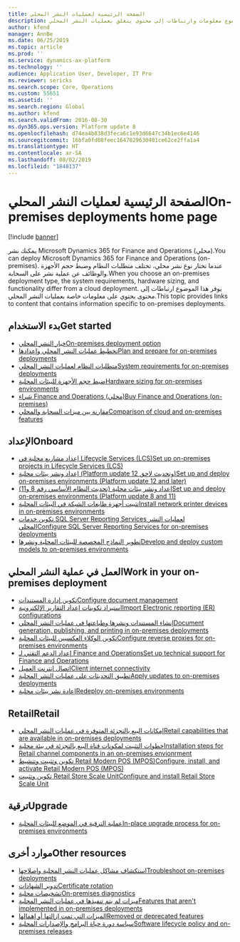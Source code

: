 ```yaml
---
title: الصفحة الرئيسية لعمليات النشر المحلي
description: يوفر هذا الموضوع معلومات وارتباطات إلى محتوى يتعلق بعمليات النشر المحلي.
author: kfend
manager: AnnBe
ms.date: 06/25/2019
ms.topic: article
ms.prod: ''
ms.service: dynamics-ax-platform
ms.technology: ''
audience: Application User, Developer, IT Pro
ms.reviewer: sericks
ms.search.scope: Core, Operations
ms.custom: 55651
ms.assetid: ''
ms.search.region: Global
ms.author: kfend
ms.search.validFrom: 2016-08-30
ms.dyn365.ops.version: Platform update 8
ms.openlocfilehash: d74ea4b838d3feca6c1e93d6647c34b1ec6e4146
ms.sourcegitcommit: 16bfa0fd08feec1647829630401ce62ce2ffa1a4
ms.translationtype: HT
ms.contentlocale: ar-SA
ms.lasthandoff: 08/02/2019
ms.locfileid: "1848137"
---
```

# <a name="on-premises-deployments-home-page"></a><span data-ttu-id="89620-103">الصفحة الرئيسية لعمليات النشر المحلي</span><span class="sxs-lookup"><span data-stu-id="89620-103">On-premises deployments home page</span></span>

[!include [banner](../includes/banner.md)]

<span data-ttu-id="89620-104">يمكنك نشر Microsoft Dynamics 365 for Finance and Operations (محلي).</span><span class="sxs-lookup"><span data-stu-id="89620-104">You can deploy Microsoft Dynamics 365 for Finance and Operations (on-premises).</span></span> <span data-ttu-id="89620-105">عندما تختار نوع نشر محلي، تختلف متطلبات النظام وضبط حجم الأجهزة والوظائف عن عملية نشر على السحابة.</span><span class="sxs-lookup"><span data-stu-id="89620-105">When you choose an on-premises deployment type, the system requirements, hardware sizing, and functionality differ from a cloud deployment.</span></span> <span data-ttu-id="89620-106">يوفر هذا الموضوع ارتباطات إلى محتوى يحتوي على معلومات خاصة بعمليات النشر المحلي.</span><span class="sxs-lookup"><span data-stu-id="89620-106">This topic provides links to content that contains information specific to on-premises deployments.</span></span>

## <a name="get-started"></a><span data-ttu-id="89620-107">بدء الاستخدام</span><span class="sxs-lookup"><span data-stu-id="89620-107">Get started</span></span>
- [<span data-ttu-id="89620-108">خيار النشر المحلي</span><span class="sxs-lookup"><span data-stu-id="89620-108">On-premises deployment option</span></span>](on-premises-overview.md)
- [<span data-ttu-id="89620-109">تخطيط عمليات النشر المحلي وإعدادها</span><span class="sxs-lookup"><span data-stu-id="89620-109">Plan and prepare for on-premises deployments</span></span>](plan-onprem-deployment.md)
- [<span data-ttu-id="89620-110">متطلبات النظام لعمليات النشر المحلي</span><span class="sxs-lookup"><span data-stu-id="89620-110">System requirements for on-premises deployments</span></span>](../../fin-and-ops/get-started/system-requirements-on-prem.md)
- [<span data-ttu-id="89620-111">ضبط حجم الأجهزة للبيئات المحلية</span><span class="sxs-lookup"><span data-stu-id="89620-111">Hardware sizing for on-premises environments</span></span>](../../fin-and-ops/get-started/hardware-sizing-on-premises-environments.md)
- [<span data-ttu-id="89620-112">شراء Finance and Operations (محلي)</span><span class="sxs-lookup"><span data-stu-id="89620-112">Buy Finance and Operations (on-premises)</span></span>](../../fin-and-ops/get-started/purchase-on-premises.md)
- [<span data-ttu-id="89620-113">مقارنة بين ميزات السحابة والمحلي</span><span class="sxs-lookup"><span data-stu-id="89620-113">Comparison of cloud and on-premises features</span></span>](../../fin-and-ops/get-started/cloud-prem-comparison.md)

## <a name="onboard"></a><span data-ttu-id="89620-114">الإعداد</span><span class="sxs-lookup"><span data-stu-id="89620-114">Onboard</span></span>
- [<span data-ttu-id="89620-115">إعداد مشاريع محلية في Lifecycle Services (LCS)</span><span class="sxs-lookup"><span data-stu-id="89620-115">Set up on-premises projects in Lifecycle Services (LCS)</span></span>](../lifecycle-services/lbd-create-lcs-on-prem-project.md)
- [<span data-ttu-id="89620-116">إعداد ونشر بيئات محلية (Platform update 12 وتحديث لاحق)</span><span class="sxs-lookup"><span data-stu-id="89620-116">Set up and deploy on-premises environments (Platform update 12 and later)</span></span>](setup-deploy-on-premises-pu12.md)
- [<span data-ttu-id="89620-117">إعداد ونشر بيئات محلية (تحديث النظام الأساسي رقم 8 و11)</span><span class="sxs-lookup"><span data-stu-id="89620-117">Set up and deploy on-premises environments (Platform update 8 and 11)</span></span>](setup-deploy-on-premises-pu8-pu11.md)
- [<span data-ttu-id="89620-118">تثبيت أجهزة طابعات الشبكة في البيئات المحلية</span><span class="sxs-lookup"><span data-stu-id="89620-118">Install network printer devices in on-premises environments</span></span>](../analytics/install-network-printer-onprem.md)
- [<span data-ttu-id="89620-119">تكوين خدمات SQL Server Reporting Services لعمليات النشر المحلي</span><span class="sxs-lookup"><span data-stu-id="89620-119">Configure SQL Server Reporting Services for on-premises deployments</span></span>](../analytics/configure-ssrs-on-premises.md)
- [<span data-ttu-id="89620-120">تطوير النماذج المخصصة للبيئات المحلية ونشرها</span><span class="sxs-lookup"><span data-stu-id="89620-120">Develop and deploy custom models to on-premises environments</span></span>](develop-deploy-custom-models-on-premises.md)

## <a name="work-in-your-on-premises-deployment"></a><span data-ttu-id="89620-121">العمل في عملية النشر المحلي</span><span class="sxs-lookup"><span data-stu-id="89620-121">Work in your on-premises deployment</span></span>
- [<span data-ttu-id="89620-122">تكوين إدارة المستندات</span><span class="sxs-lookup"><span data-stu-id="89620-122">Configure document management</span></span>](../../fin-and-ops/organization-administration/configure-document-management.md)
- [<span data-ttu-id="89620-123">استيراد تكوينات إعداد التقارير الإلكترونية</span><span class="sxs-lookup"><span data-stu-id="89620-123">Import Electronic reporting (ER) configurations</span></span>](../analytics/electronic-reporting-import-ger-configurations.md)
- [<span data-ttu-id="89620-124">إنشاء المستندات ونشرها وطباعتها في عمليات النشر المحلي</span><span class="sxs-lookup"><span data-stu-id="89620-124">Document generation, publishing, and printing in on-premises deployments</span></span>](../analytics/printing-capabilities-on-premises.md)
- [<span data-ttu-id="89620-125">تكوين الوكلاء العكسيين للبيئات المحلية</span><span class="sxs-lookup"><span data-stu-id="89620-125">Configure reverse proxies for on-premises environments</span></span>](onprem-reverseproxy.md)
- [<span data-ttu-id="89620-126">إعداد الدعم التقني لـ Finance and Operations</span><span class="sxs-lookup"><span data-stu-id="89620-126">Set up technical support for Finance and Operations</span></span>](../lifecycle-services/support-experience.md)
- [<span data-ttu-id="89620-127">اتصال إنترنت العميل</span><span class="sxs-lookup"><span data-stu-id="89620-127">Client internet connectivity</span></span>](../user-interface/client-disconnected.md)
- [<span data-ttu-id="89620-128">تطبيق التحديثات على عمليات النشر المحلية</span><span class="sxs-lookup"><span data-stu-id="89620-128">Apply updates to on-premises deployments</span></span>](apply-updates-on-premises.md)
- [<span data-ttu-id="89620-129">إعادة نشر بيئات محلية</span><span class="sxs-lookup"><span data-stu-id="89620-129">Redeploy on-premises environments</span></span>](redeploy-on-prem.md)

## <a name="retail"></a><span data-ttu-id="89620-130">Retail</span><span class="sxs-lookup"><span data-stu-id="89620-130">Retail</span></span>
- [<span data-ttu-id="89620-131">إمكانات البيع بالتجزئة المتوفرة في عمليات النشر المحلي</span><span class="sxs-lookup"><span data-stu-id="89620-131">Retail capabilities that are available in on-premises deployments</span></span>](../../retail/retail-onprem.md)
- [<span data-ttu-id="89620-132">خطوات التثبيت لمكونات قناة البيع بالتجزئة في بيئة محلية</span><span class="sxs-lookup"><span data-stu-id="89620-132">Installation steps for Retail channel components in an on-premises envionrment</span></span>](deploy-retail-onprem.md)
- [<span data-ttu-id="89620-133">تكوين وتثبيت وتنشيط Retail Modern POS (MPOS)</span><span class="sxs-lookup"><span data-stu-id="89620-133">Configure, install, and activate Retail Modern POS (MPOS)</span></span>](../../retail/retail-modern-pos-device-activation.md)
- [<span data-ttu-id="89620-134">تكوين وتثبيت Retail Store Scale Unit</span><span class="sxs-lookup"><span data-stu-id="89620-134">Configure and install Retail Store Scale Unit</span></span>](../../retail/dev-itpro/retail-store-scale-unit-configuration-installation.md)

## <a name="upgrade"></a><span data-ttu-id="89620-135">ترقية</span><span class="sxs-lookup"><span data-stu-id="89620-135">Upgrade</span></span>
- [<span data-ttu-id="89620-136">عملية الترقية في الموضع للبيئات المحلية</span><span class="sxs-lookup"><span data-stu-id="89620-136">In-place upgrade process for on-premises environments</span></span>](../migration-upgrade/on-prem-upgrade.md)

## <a name="other-resources"></a><span data-ttu-id="89620-137">موارد أخرى</span><span class="sxs-lookup"><span data-stu-id="89620-137">Other resources</span></span>
- [<span data-ttu-id="89620-138">استكشاف مشاكل عمليات النشر المحلية وإصلاحها</span><span class="sxs-lookup"><span data-stu-id="89620-138">Troubleshoot on-premises deployments</span></span>](troubleshoot-on-prem.md)
- [<span data-ttu-id="89620-139">تدوير الشهادات</span><span class="sxs-lookup"><span data-stu-id="89620-139">Certificate rotation</span></span>](certificate-rotation-on-prem.md)
- [<span data-ttu-id="89620-140">تشخيصات محلية</span><span class="sxs-lookup"><span data-stu-id="89620-140">On-premises diagnostics</span></span>](on-premises-diagnostics.md)
- [<span data-ttu-id="89620-141">ميزات لم يتم تنفيذها في عمليات النشر المحلية</span><span class="sxs-lookup"><span data-stu-id="89620-141">Features that aren't implemented in on-premises deployments</span></span>](../../fin-and-ops/get-started/features-not-implemented-on-prem.md)
- [<span data-ttu-id="89620-142">الميزات التي تمت إزالتها أو إهمالها</span><span class="sxs-lookup"><span data-stu-id="89620-142">Removed or deprecated features</span></span>](../migration-upgrade/deprecated-features.md)
- [<span data-ttu-id="89620-143">سياسة دورة حياة البرامج والإصدارات المحلية</span><span class="sxs-lookup"><span data-stu-id="89620-143">Software lifecycle policy and on-premises releases</span></span>](../migration-upgrade/on-prem-version-update-policy.md)
 
